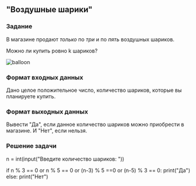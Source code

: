 ## "Воздушные шарики"

### Задание

В магазине продают *только* по *три* и по *пять* воздушных шариков.

Можно ли купить ровно k шариков?

![balloon](img/balloon.png)

### Формат входных данных

Дано целое положительное число, количество шариков, которые вы планируете купить.

### Формат выходных данных

Вывести "Да", если данное количество шариков можно приобрести в магазине. И "Нет", если нельзя.

### Решение задачи

n = int(input("Введите количество шариков: "))

if n % 3 == 0 or n % 5 == 0 or (n-3) % 5 ==0 or (n-5) % 3 == 0:
    print("Да")
else:
    print("Нет")
